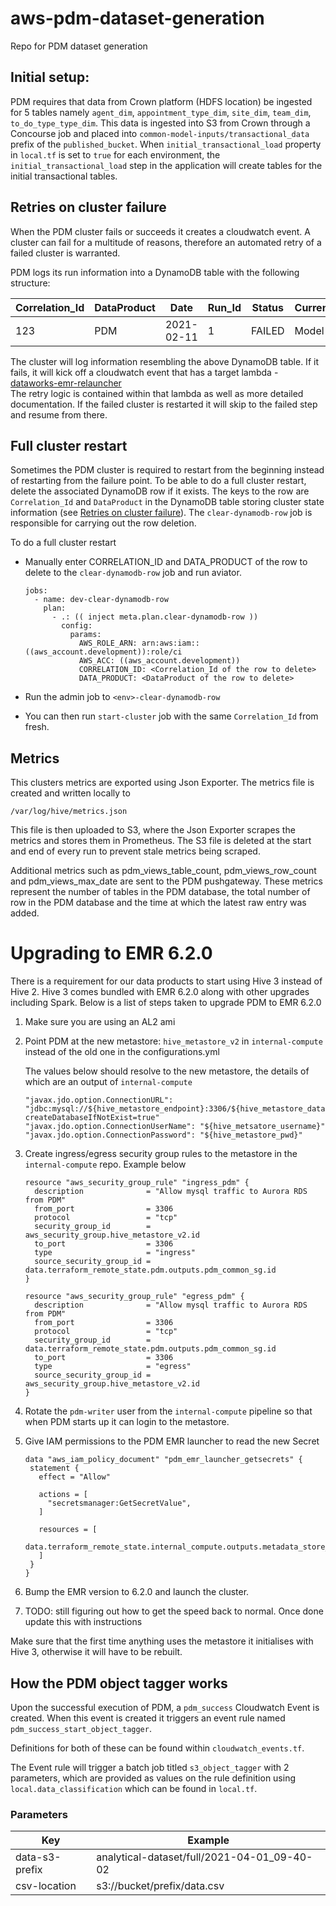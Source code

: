 # aws-pdm-dataset-generation
Repo for PDM dataset generation

## Initial setup:
PDM requires that data from Crown platform (HDFS location) be ingested for 5 tables namely `agent_dim`, `appointment_type_dim`, `site_dim`, `team_dim`, `to_do_type_type_dim`.
This data is ingested into S3 from Crown through a Concourse job and placed into `common-model-inputs/transactional_data` prefix of the `published_bucket`.
When `initial_transactional_load` property in `local.tf` is set to `true` for each environment, the `initial_transactional_load` step in the application will create tables for the initial transactional tables.


## Retries on cluster failure

When the PDM cluster fails or succeeds it creates a cloudwatch event. A cluster can fail for a multitude of reasons, therefore 
an automated retry of a failed cluster is warranted.   

PDM logs its run information into a DynamoDB table with the following structure:  

| Correlation_Id | DataProduct |    Date    | Run_Id | Status | CurrentStep | TimeToExist | Cluster_Id |   S3_Prefix_Snapshots   |   S3_Prefix_Analytical_DataSet   |   Snapshot_Type   |
|----------------|-------------|------------|--------|--------|-------------|-------------|------------|-------------------------|-------------------------------|-------------------|
|      123       |     PDM     | 2021-02-11 |    1   | FAILED |    Model    |             | j-1SM0GDS5 | path_to_snapshot_data/  | path_to_analytical_data/       |        full         | 
    
The cluster will log information resembling the above DynamoDB table. If it fails, it will kick off a cloudwatch event that has a target lambda - [dataworks-emr-relauncher](https://github.com/dwp/dataworks-emr-relauncher)   
The retry logic is contained within that lambda as well as more detailed documentation. If the failed cluster is restarted
it will skip to the failed step and resume from there. 


## Full cluster restart

Sometimes the PDM cluster is required to restart from the beginning instead of restarting from the failure point.
To be able to do a full cluster restart, delete the associated DynamoDB row if it exists. The keys to the row are `Correlation_Id` and `DataProduct` in the DynamoDB table storing cluster state information (see [Retries on cluster failure](#retries-on-cluster-failure)). 
The ```clear-dynamodb-row``` job is responsible for carrying out the row deletion.

To do a full cluster restart

* Manually enter CORRELATION_ID and DATA_PRODUCT of the row to delete to the `clear-dynamodb-row` job and run aviator.


    ```
    jobs:
      - name: dev-clear-dynamodb-row
        plan:
          - .: (( inject meta.plan.clear-dynamodb-row ))
            config:
              params:
                AWS_ROLE_ARN: arn:aws:iam::((aws_account.development)):role/ci
                AWS_ACC: ((aws_account.development))
                CORRELATION_ID: <Correlation_Id of the row to delete>
                DATA_PRODUCT: <DataProduct of the row to delete>

    ```
* Run the admin job to `<env>-clear-dynamodb-row`

* You can then run `start-cluster` job with the same `Correlation_Id` from fresh.



## Metrics

This clusters metrics are exported using Json Exporter. The metrics file is created and written locally to 
```
/var/log/hive/metrics.json
```
This file is then uploaded to S3, where the Json Exporter scrapes the metrics and stores them in Prometheus. 
The S3 file is deleted at the start and end of every run to prevent stale metrics being scraped. 

Additional metrics such as pdm_views_table_count, pdm_views_row_count and pdm_views_max_date are sent to the PDM pushgateway.
These metrics represent the number of tables in the PDM database, the total number of row in the PDM database and the time at which the latest raw entry was added.

# Upgrading to EMR 6.2.0

There is a requirement for our data products to start using Hive 3 instead of Hive 2. Hive 3 comes bundled with EMR 6.2.0 
along with other upgrades including Spark. Below is a list of steps taken to upgrade PDM to EMR 6.2.0  

1. Make sure you are using an AL2 ami 

2. Point PDM at the new metastore: `hive_metastore_v2` in `internal-compute` instead of the old one in the configurations.yml   

    The values below should resolve to the new metastore, the details of which are an output of `internal-compute`
    ```    
   "javax.jdo.option.ConnectionURL": "jdbc:mysql://${hive_metastore_endpoint}:3306/${hive_metastore_database_name}?createDatabaseIfNotExist=true"
   "javax.jdo.option.ConnectionUserName": "${hive_metsatore_username}"
   "javax.jdo.option.ConnectionPassword": "${hive_metastore_pwd}"
   ```

3. Create ingress/egress security group rules to the metastore in the `internal-compute` repo. Example below   

    ```
    resource "aws_security_group_rule" "ingress_pdm" {
      description              = "Allow mysql traffic to Aurora RDS from PDM"
      from_port                = 3306
      protocol                 = "tcp"
      security_group_id        = aws_security_group.hive_metastore_v2.id
      to_port                  = 3306
      type                     = "ingress"
      source_security_group_id = data.terraform_remote_state.pdm.outputs.pdm_common_sg.id
    }
    
    resource "aws_security_group_rule" "egress_pdm" {
      description              = "Allow mysql traffic to Aurora RDS from PDM"
      from_port                = 3306
      protocol                 = "tcp"
      security_group_id        = data.terraform_remote_state.pdm.outputs.pdm_common_sg.id
      to_port                  = 3306
      type                     = "egress"
      source_security_group_id = aws_security_group.hive_metastore_v2.id
    }
    ```

3. Rotate the `pdm-writer` user from the `internal-compute` pipeline so that when PDM starts up it can login to the metastore.

4. Give IAM permissions to the PDM EMR launcher to read the new Secret  

    ```
    data "aws_iam_policy_document" "pdm_emr_launcher_getsecrets" {
     statement {
       effect = "Allow"
    
       actions = [
         "secretsmanager:GetSecretValue",
       ]
    
       resources = [
         data.terraform_remote_state.internal_compute.outputs.metadata_store_users.pdm_writer.secret_arn,
       ]
     }
    }
    ``` 
   
5. Bump the EMR version to 6.2.0 and launch the cluster.   

6. TODO: still figuring out how to get the speed back to normal. Once done update this with instructions

Make sure that the first time anything uses the metastore it initialises with Hive 3, otherwise it will have to be rebuilt.



## How the PDM object tagger works

Upon the successful execution of PDM, a `pdm_success` Cloudwatch Event is created. When this event is created it
triggers an event rule named `pdm_success_start_object_tagger`.

Definitions for both of these can be found within `cloudwatch_events.tf`.

The Event rule will trigger a batch job titled `s3_object_tagger` with 2 parameters, which are provided as
values on the rule definition using `local.data_classification` which can be found in `local.tf`.

### Parameters

|       Key      |                   Example                    |
|----------------|----------------------------------------------|
| data-s3-prefix | analytical-dataset/full/2021-04-01_09-40-02  |
| csv-location   | s3://bucket/prefix/data.csv                  |

